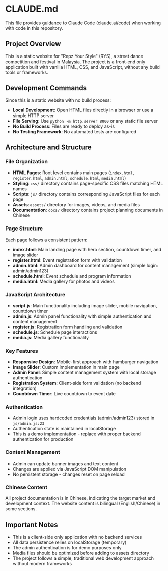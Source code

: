 # CLAUDE.md

This file provides guidance to Claude Code (claude.ai/code) when working with code in this repository.

## Project Overview

This is a static website for "Repz Your Style" (RYS), a street dance competition and festival in Malaysia. The project is a front-end only application built with vanilla HTML, CSS, and JavaScript, without any build tools or frameworks.

## Development Commands

Since this is a static website with no build process:

- **Local Development**: Open HTML files directly in a browser or use a simple HTTP server
- **File Serving**: Use `python -m http.server 8000` or any static file server
- **No Build Process**: Files are ready to deploy as-is
- **No Testing Framework**: No automated tests are configured

## Architecture and Structure

### File Organization
- **HTML Pages**: Root level contains main pages (`index.html`, `register.html`, `admin.html`, `schedule.html`, `media.html`)
- **Styling**: `css/` directory contains page-specific CSS files matching HTML names
- **Scripts**: `js/` directory contains corresponding JavaScript files for each page
- **Assets**: `assets/` directory for images, videos, and media files
- **Documentation**: `docs/` directory contains project planning documents in Chinese

### Page Structure
Each page follows a consistent pattern:
- **index.html**: Main landing page with hero section, countdown timer, and image slider
- **register.html**: Event registration form with validation
- **admin.html**: Admin dashboard for content management (simple login: admin/admin123)
- **schedule.html**: Event schedule and program information
- **media.html**: Media gallery for photos and videos

### JavaScript Architecture
- **script.js**: Main functionality including image slider, mobile navigation, countdown timer
- **admin.js**: Admin panel functionality with simple authentication and content management
- **register.js**: Registration form handling and validation
- **schedule.js**: Schedule page interactions
- **media.js**: Media gallery functionality

### Key Features
- **Responsive Design**: Mobile-first approach with hamburger navigation
- **Image Slider**: Custom implementation in main page
- **Admin Panel**: Simple content management system with local storage authentication
- **Registration System**: Client-side form validation (no backend integration)
- **Countdown Timer**: Live countdown to event date

### Authentication
- Admin login uses hardcoded credentials (admin/admin123) stored in `js/admin.js:23`
- Authentication state is maintained in localStorage
- This is a demo implementation - replace with proper backend authentication for production

### Content Management
- Admin can update banner images and text content
- Changes are applied via JavaScript DOM manipulation
- No persistent storage - changes reset on page reload

### Chinese Content
All project documentation is in Chinese, indicating the target market and development context. The website content is bilingual (English/Chinese) in some sections.

## Important Notes

- This is a client-side only application with no backend services
- All data persistence relies on localStorage (temporary)
- The admin authentication is for demo purposes only
- Media files should be optimized before adding to assets directory
- The project follows a simple, traditional web development approach without modern frameworks